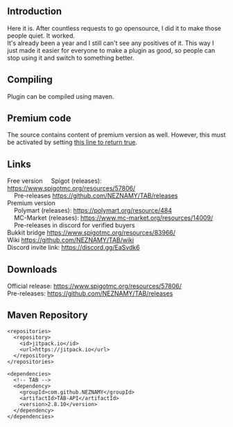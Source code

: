 ## Introduction  
Here it is. After countless requests to go opensource, I did it to make those people quiet. It worked.  
It's already been a year and I still can't see any positives of it. This way I just made it easier for everyone to make a plugin as good, so people can stop using it and switch to something better. 
  
  
## Compiling
Plugin can be compiled using maven.

  
## Premium code
The source contains content of premium version as well. However, this must be activated by setting [this line to return true](https://github.com/NEZNAMY/TAB/blob/master/src/main/java/me/neznamy/tab/shared/TAB.java#L79).  
  
  
## Links
Free version
    Spigot (releases): https://www.spigotmc.org/resources/57806/  
    Pre-releases https://github.com/NEZNAMY/TAB/releases  
Premium version  
    Polymart (releases): https://polymart.org/resource/484  
    MC-Market (releases): https://www.mc-market.org/resources/14009/  
    Pre-releases in discord for verified buyers  
Bukkit bridge https://www.spigotmc.org/resources/83966/  
Wiki https://github.com/NEZNAMY/TAB/wiki  
Discord invite link: https://discord.gg/EaSvdk6  
  
  
## Downloads
Official release: https://www.spigotmc.org/resources/57806/  
Pre-releases: https://github.com/NEZNAMY/TAB/releases  
  
  
## Maven Repository
```
<repositories>
  <repository>
    <id>jitpack.io</id>
    <url>https://jitpack.io</url>
  </repository>
</repositories>

<dependencies>
  <!-- TAB -->
  <dependency>
    <groupId>com.github.NEZNAMY</groupId>
    <artifactId>TAB-API</artifactId>
    <version>2.8.10</version>
  </dependency>
</dependencies>
 ```